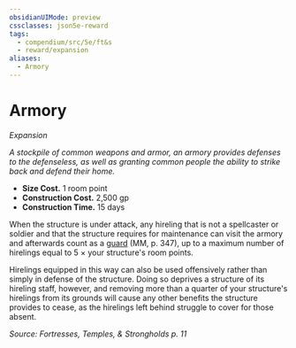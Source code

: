 ```yaml
---
obsidianUIMode: preview
cssclasses: json5e-reward
tags:
  - compendium/src/5e/ft&s
  - reward/expansion
aliases:
  - Armory
---
```

# Armory
*Expansion*  

*A stockpile of common weapons and armor, an armory provides defenses to the defenseless, as well as granting common people the ability to strike back and defend their home.*

- **Size Cost.** 1 room point  
- **Construction Cost.** 2,500 gp  
- **Construction Time.** 15 days  

When the structure is under attack, any hireling that is not a spellcaster or soldier and that the structure requires for maintenance can visit the armory and afterwards count as a [guard](2-Mechanics/CLI/bestiary/humanoid/guard.md) (MM, p. 347), up to a maximum number of hirelings equal to 5 × your structure's room points.

Hirelings equipped in this way can also be used offensively rather than simply in defense of the structure. Doing so deprives a structure of its hireling staff, however, and removing more than a quarter of your structure's hirelings from its grounds will cause any other benefits the structure provides to cease, as the hirelings left behind struggle to cover for those absent.

*Source: Fortresses, Temples, & Strongholds p. 11*